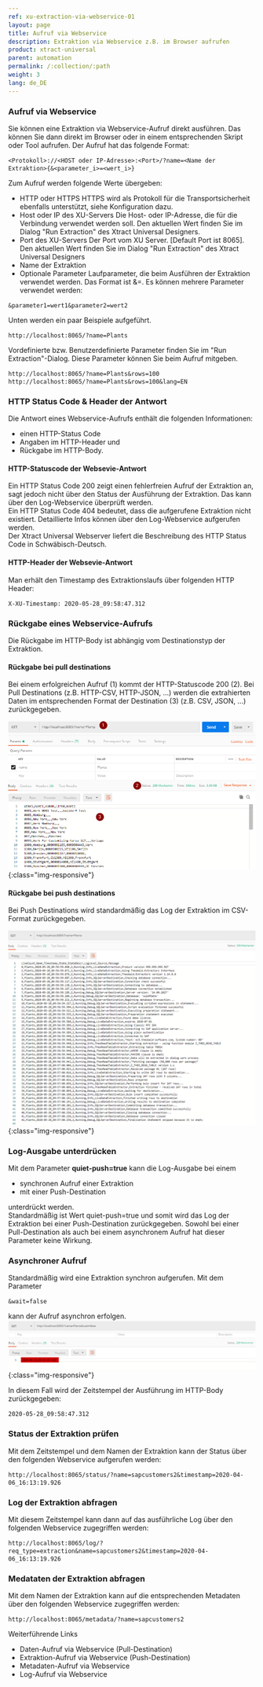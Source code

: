 ```yaml
---
ref: xu-extraction-via-webservice-01
layout: page
title: Aufruf via Webservice
description: Extraktion via Webservice z.B. im Browser aufrufen
product: xtract-universal
parent: automation
permalink: /:collection/:path
weight: 3
lang: de_DE
---
```



### Aufruf via Webservice
Sie können eine Extraktion via Webservice-Aufruf direkt ausführen. Das können Sie dann direkt im Browser oder in einem entsprechenden Skript oder Tool aufrufen. Der Aufruf hat das folgende Format:

```
<Protokoll>://<HOST oder IP-Adresse>:<Port>/?name=<Name der Extraktion>{&<parameter_i>=<wert_i>}
```

Zum Aufruf werden folgende Werte übergeben: 
- HTTP oder HTTPS
HTTPS wird als Protokoll für die Transportsicherheit ebenfalls unterstützt, siehe Konfiguration dazu. 
- Host oder IP des XU-Servers
 Die Host- oder IP-Adresse, die für die Verbindung verwendet werden soll. Den aktuellen Wert finden Sie im Dialog "Run Extraction" des Xtract Universal Designers.
- Port des XU-Servers
Der Port vom XU Server. [Default Port ist 8065]. Den aktuellen Wert finden Sie im Dialog "Run Extraction" des Xtract Universal Designers
- Name der Extraktion
- Optionale Parameter
Laufparameter, die beim Ausführen der Extraktion verwendet werden.
Das Format ist &<parameter>=<wert>. Es können mehrere Parameter verwendet werden: 
```
&parameter1=wert1&parameter2=wert2  
```
Unten werden ein paar Beispiele aufgeführt.

```
http://localhost:8065/?name=Plants
```

Vordefinierte bzw. Benutzerdefinierte Parameter finden Sie im "Run Extraction"-Dialog. Diese Parameter können Sie beim Aufruf mitgeben.
```
http://localhost:8065/?name=Plants&rows=100
http://localhost:8065/?name=Plants&rows=100&lang=EN
```

### HTTP Status Code & Header der Antwort
Die Antwort eines Webservice-Aufrufs enthält die folgenden Informationen:
- einen HTTP-Status Code 
- Angaben im HTTP-Header und 
- Rückgabe im HTTP-Body. 


#### HTTP-Statuscode der Websevie-Antwort
Ein HTTP Status Code 200 zeigt einen fehlerfreien Aufruf der Extraktion an, sagt jedoch nicht über den Status der Ausführung der Extraktion. Das kann über den Log-Webservice überprüft werden.<br>
Ein HTTP Status Code 404 bedeutet, dass die aufgerufene Extraktion nicht existiert. Detaillierte Infos können über den Log-Webservice aufgerufen werden.<br>
Der Xtract Universal Webserver liefert die Beschreibung des HTTP Status Code in Schwäbisch-Deutsch.

#### HTTP-Header der Websevie-Antwort
Man erhält den Timestamp des Extraktionslaufs über folgenden HTTP Header:
```
X-XU-Timestamp: 2020-05-28_09:58:47.312
```

### Rückgabe eines Webservice-Aufrufs
Die Rückgabe im HTTP-Body ist abhängig vom Destinationstyp der Extraktion. 

#### Rückgabe bei pull destinations
Bei einem erfolgreichen Aufruf (1) kommt der HTTP-Statuscode 200 (2).
Bei Pull Destinations (z.B. HTTP-CSV, HTTP-JSON, ...) werden die extrahierten Daten im entsprechenden Format der Destination (3) (z.B. CSV, JSON, ...) zurückgegeben.

![Webservice Call pull](/img/content/xu/automation/webservice/xu_call_webservice_csv.png){:class="img-responsive"}

#### Rückgabe bei push destinations
Bei Push Destinations wird standardmäßig das Log der Extraktion im CSV-Format zurückgegeben. 

![Webservice Call push](/img/content/xu/automation/webservice/xu_call_webservice_push_sql.png){:class="img-responsive"}

### Log-Ausgabe unterdrücken 
Mit dem Parameter **quiet-push=true** kann die Log-Ausgabe bei einem 
- synchronen Aufruf einer Extraktion 
- mit einer Push-Destination 

unterdrückt werden. <br>
Standardmäßig ist Wert quiet-push=true und somit wird das Log der Extraktion bei einer Push-Destination zurückgegeben. Sowohl bei einer Pull-Destination als auch bei einem asynchronem Aufruf hat dieser Parameter keine Wirkung.

### Asynchroner Aufruf
Standardmäßig wird eine Extraktion synchron aufgerufen. Mit dem Parameter
```
&wait=false 
```
kann der Aufruf asynchron erfolgen.
![Webservice Call async](/img/content/xu/automation/webservice/xu_call_webservice_push_asynch.png){:class="img-responsive"}

In diesem Fall wird der Zeitstempel der Ausführung im HTTP-Body zurückgegeben:
```
2020-05-28_09:58:47.312
```


### Status der Extraktion prüfen
Mit dem Zeitstempel und dem Namen der Extraktion kann der Status über den folgenden Webservice aufgerufen werden:
```
http://localhost:8065/status/?name=sapcustomers2&timestamp=2020-04-06_16:13:19.926 
```

### Log der Extraktion abfragen 

Mit diesem Zeitstempel kann dann auf das ausführliche Log über den folgenden Webservice zugegriffen werden: 
```
http://localhost:8065/log/?req_type=extraction&name=sapcustomers2&timestamp=2020-04-06_16:13:19.926 
```

### Medataten der Extraktion abfragen 

Mit dem Namen der Extraktion kann auf die entsprechenden Metadaten über den folgenden Webservice zugegriffen werden: 
```
http://localhost:8065/metadata/?name=sapcustomers2 
```


Weiterführende Links
- Daten-Aufruf via Webservice (Pull-Destination)
- Extraktion-Aufruf via Webservice (Push-Destination)
- Metadaten-Aufruf via Webservice
- Log-Aufruf via Webservice
